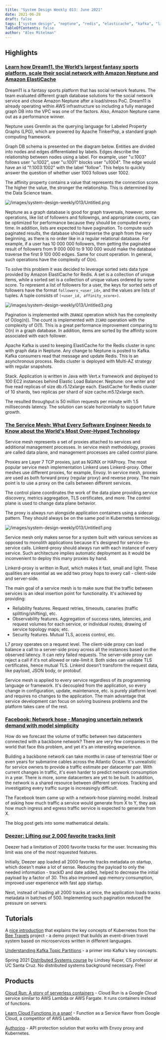 ```yaml
---
title: "System Design Weekly 013: June 2021"
date: 2021-06-28
draft: false
tags: ["system design", "neptune", "redis", "elasticache", "kafka", "linkerd"]
TableOfContents: false
author: "Alex Mitelman"
---
```


## Highlights

### [Learn how Dream11, the World’s largest fantasy sports platform, scale their social network with Amazon Neptune and Amazon ElastiCache](https://aws.amazon.com/blogs/database/learn-how-dream11-the-worlds-largest-fantasy-sports-platform-scale-their-social-network-with-amazon-neptune-and-amazon-elasticache/)

Dream11 is a fantasy sports platform that has social network features. The team evaluated different graph database solutions for the social network service and chose Amazon Neptune after a load/stress PoC. Dream11 is already operating within AWS infrastructure so including a fully managed graph DB into the VPC was one of the factors. Also, Amazon Neptune came out as a performance winner.

Neptune uses Gremlin as the querying language for Labeled Property Graphs (LPG), which are powered by Apache TinkerPop, a standard graph computing framework.

Graph DB schema is presented on the diagram below. Entities are divided into nodes and edges differentiated by labels. Edges describe the relationship between nodes using a label. For example, user "u:1003" follows user "u:1002", user "u:1001" blocks user "u1004". The edge would have an id "f:1003:1002" with the label "follow". This helps to quickly answer the question of whether user 1003 follows user 1002.

The affinity property contains a value that represents the connection score. The higher the value, the stronger the relationship. This is determined by the Data Science team.

![/images/system-design-weekly/013/Untitled.png](/images/system-design-weekly/013/Untitled.png)

Neptune as a graph database is good for graph traversals, however, some operations, like list of followers and followings, and appropriate counts, can be optimized for performance because they should be computed every time. In addition, lists are expected to have pagination. To compute such paginated results, the database should traverse the graph from the very beginning, as there is no order like in a regular relational database. For example, if a user has 10 000 000 followers, then getting the paginated result of followers from 9 000 000 to 9 100 000 would make the database traverse the first 9 100 000 edges. Same for count operation. In general, such operations have the complexity of O(n).

To solve this problem it was decided to leverage sorted sets data type provided by Amazon ElastiCache for Redis. A set is a collection of unique items, while a sorted set is a collection of unique values ordered by some score. To represent a list of followers for a user, the keys for sorted sets of followers have the format `followers_<user_id>`, and the values are lists of tuples. A tuple consists of `(<user_id, affinity_score>)`. 

![/images/system-design-weekly/013/Untitled3.png](/images/system-design-weekly/013/Untitled3.png)

Pagination is implemented with `ZRANGE` operation which has the complexity of O(log(n)). The count is implemented with `ZCARD` operation with the complexity of O(1). This is a great performance improvement comparing to O(n) in a graph database. In addition, items are sorted by the affinity score associated with each follower.

Apache Kafka is used to keeping ElastiCache for the Redis cluster in sync with graph data in Neptune. Any change to Neptune is posted to Kafka. Kafka consumers read that message and update Redis. This is an asynchronous process. Redis cluster is deployed with Multi-AZ strategy with regular snapshots.

Stack. Application is written in Java with Vert.x framework and deployed to 100 EC2 instances behind Elastic Load Balancer. Neptune: one writer and five read replicas of size db.r5.12xlarge each. ElastiCache for Redis cluster of 10 shards, two replicas per shard of size cache.m5.12xlarge each.

The resulted throughput is 50 million requests per minute with 1.5 milliseconds latency. The solution can scale horizontally to support future growth.

### [The Service Mesh: What Every Software Engineer Needs to Know about the World's Most Over-Hyped Technology](https://buoyant.io/service-mesh-manifesto/)

Service mesh represents a set of proxies attached to services and additional management processes. In service mesh methodology, proxies are called data plane, and management processes are called control plane.

Proxies are Layer 7 TCP proxies, just as NGINX or HAProxy. The most popular service mesh implementation Linkerd uses Linkerd-proxy. Other meshes use different proxies, for example, Envoy. In service mesh, proxies are used as both forward proxy (regular proxy) and reverse proxy. The main point is to use a proxy on the calls between different services.

The control plane coordinates the work of the data plane providing service discovery, metrics aggregation, TLS certificates, and more. The control plane is used to change data plane behavior.

The proxy is always run alongside application containers using a sidecar pattern. They should always be on the same pod in Kubernetes terminology.

![/images/system-design-weekly/013/Untitled1.png](/images/system-design-weekly/013/Untitled1.png)

Service mesh only makes sense for a system built with various services as opposed to monolith applications because it's designed for service-to-service calls. Linkerd-proxy should always run with each instance of every service. Such architecture implies automatic deployment as it would be inconvenient to deploy this many proxies by hand.

Linkerd-proxy is written in Rust, which makes it fast, small and light. These qualities are essential as we add two proxy hops to every call - client-side and server-side.

The main goal of a service mesh is to make sure that the traffic between services is an ideal insertion point for functionality. It's achieved by providing:

- Reliability features. Request retries, timeouts, canaries (traffic splitting/shifting), etc.
- Observability features. Aggregation of success rates, latencies, and request volumes for each service, or individual routes; drawing of service topology maps; etc.
- Security features. Mutual TLS, access control, etc.

L7 proxy operates on a request level. The client-side proxy can load balance a call to a server-side proxy across all the instances based on the observed latency. It can retry failed requests. The server-side proxy can reject a call if it's not allowed or rate-limit it. Both sides can validate TLS certificates, hence mutual TLS. Linkerd doesn't transform the request data, like payload, JSON body, or protobuf.

Service mesh is applied to every service regardless of its programming language or framework. It's decoupled from the application, so every change in configuration, update, maintenance, etc. is purely platform level and requires no changes to the application. The main advantage that service development can focus on solving business problems and the platform takes care of the rest.  

### [Facebook: Network hose - Managing uncertain network demand with model simplicity](https://engineering.fb.com/2021/06/15/data-infrastructure/network-hose/)

How do we forecast the volume of traffic between two datacenters connected with a backbone network? There are very few companies in the world that face this problem, and yet it's an interesting experience.

Building a backbone network can take months in case of terrestrial fiber or even years for submarine cables across the Atlantic Ocean. It's unrealistic for service owners to provide a traffic estimate per datacenter pair. With current changes in traffic, it's even harder to predict network consumption in a year. There is more, some datacenters are yet to be built. In addition, the network is a shared resource between different services. Tracking and investigating every traffic surge is increasingly difficult.

The Facebook team came up with a network-hose planning model. Instead of asking how much traffic a service would generate from X to Y, they ask how much ingress and egress traffic service is expected to generate from X.

The blog post gets into some mathematical details.

### [Deezer: Lifting our 2,000 favorite tracks limit](https://deezer.io/lifting-our-2-000-favorite-tracks-limit-bc92b46d15f0)

Deezer had a limitation of 2000 favorite tracks for the user. Increasing this limit was one of the most requested features.

Initially, Deezer app loaded all 2000 favorite tracks metadata on startup, which doesn't make a lot of sense. Reducing the payload to only the needed information - trackID and date added, helped to decrease the initial payload by a factor of 30. This also improved app memory consumption, improved user experience with fast app startup.

Next, instead of loading all 2000 tracks at once, the application loads tracks metadata in batches of 500. Implementing such pagination reduced the pressure on servers.

## Tutorials

A [nice introduction](https://bee-travels.github.io/docs/kube/) that explains the key concepts of Kubernetes from the [Bee Travels](https://bee-travels.github.io/) project - a demo project that builds an event-driven travel system based on microservices written in different languages.

[Understanding Kafka Topic Partitions](https://medium.com/event-driven-utopia/understanding-kafka-topic-partitions-ae40f80552e8) - a primer into Kafka's key concepts.

Spring 2021 [Distributed Systems course](http://composition.al/CSE138-2021-03/schedule.html) by Lindsey Kuper, CS professor at UC Santa Cruz. No distributed systems background necessary. Free!

## Products

[Cloud Run: A story of serverless containers](https://cloud.google.com/blog/topics/developers-practitioners/cloud-run-story-serverless-containers) - Cloud Run is a Google Cloud service similar to AWS Lambda or AWS Fargate. It runs containers instead of functions.

[Learn Cloud Functions in a snap!](https://cloud.google.com/blog/topics/developers-practitioners/learn-cloud-functions-snap) - Function as a Service flavor from Google Cloud, a competitor of AWS Lambda.

[Authorino](https://github.com/Kuadrant/authorino/) - API protection solution that works with Envoy proxy and Kubernetes.